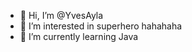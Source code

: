 - 👋 Hi, I’m @YvesAyla
- 👀 I’m interested in superhero hahahaha 
- 🌱 I’m currently learning Java

<!---
YvesAyla/YvesAyla is a ✨ special ✨ repository because its `README.md` (this file) appears on your GitHub profile.
You can click the Preview link to take a look at your changes.
--->
